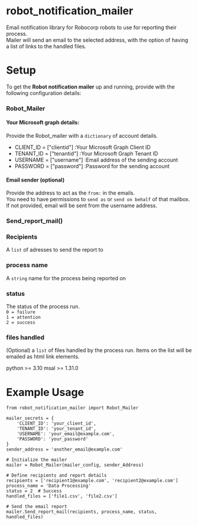 # robot_notification_mailer

Email notification library for Robocorp robots to use for reporting their process.  
Mailer will send an email to the selected address, with the option of having a list of links to the handled files.

# Setup

To get the **Robot notification mailer** up and running, provide with the following configuration details:

### Robot_Mailer

#### Your Microsoft graph details:

Provide the Robot_mailer with a `dictionary` of account details.

- CLIENT_ID = ["clientid"] :Your Microsoft Graph Client ID
- TENANT_ID = ["tenantid"] :Your Microsoft Graph Tenant ID
- USERNAME = ["username"] :Email address of the sending account
- PASSWORD = ["password"] :Password for the sending account

#### Email sender (optional)

Provide the address to act as the `from:` in the emails.  
You need to have permissions to `send as` or `send on behalf` of that mailbox.  
If not provided, email will be sent from the username address.

### Send_report_mail()

### Recipients

A `list` of adresses to send the report to

### process name

A `string` name for the process being reported on

### status

The status of the process run.  
`0 = failure`  
`1 = attention`  
`2 = success`

### files handled

(Optional) a `list` of files handled by the process run. Items on the list will be emailed as html link elements.

python >= 3.10
msal >= 1.31.0

# Example Usage

```
from robot_notification_mailer import Robot_Mailer

mailer_secrets = {
    'CLIENT_ID': 'your_client_id',
    'TENANT_ID': 'your_tenant_id',
    'USERNAME': 'your_email@example.com',
    'PASSWORD': 'your_password'
}
sender_address = 'another_email@example.com'

# Initialize the mailer
mailer = Robot_Mailer(mailer_config, sender_Address)

# Define recipients and report details
recipients = ['recipient1@example.com', 'recipient2@example.com']
process_name = 'Data Processing'
status = 2  # Success
handled_files = ['file1.csv', 'file2.csv']

# Send the email report
mailer.Send_report_mail(recipients, process_name, status, handled_files)
```
